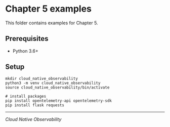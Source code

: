 # Chapter 5 examples

This folder contains examples for Chapter 5.

## Prerequisites

- Python 3.6+

## Setup

```
mkdir cloud_native_observability
python3 -m venv cloud_native_observability
source cloud_native_observability/bin/activate

# install packages
pip install opentelemetry-api opentelemetry-sdk
pip install flask requests
```

---

_Cloud Native Observability_
